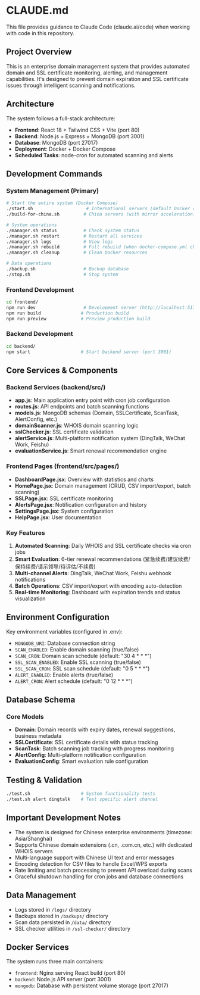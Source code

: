 # CLAUDE.md

This file provides guidance to Claude Code (claude.ai/code) when working with code in this repository.

## Project Overview

This is an enterprise domain management system that provides automated domain and SSL certificate monitoring, alerting, and management capabilities. It's designed to prevent domain expiration and SSL certificate issues through intelligent scanning and notifications.

## Architecture

The system follows a full-stack architecture:

- **Frontend**: React 18 + Tailwind CSS + Vite (port 80)
- **Backend**: Node.js + Express + MongoDB (port 3001) 
- **Database**: MongoDB (port 27017)
- **Deployment**: Docker + Docker Compose
- **Scheduled Tasks**: node-cron for automated scanning and alerts

## Development Commands

### System Management (Primary)
```bash
# Start the entire system (Docker Compose)
./start.sh                    # International servers (default Docker registries)
./build-for-china.sh         # China servers (with mirror acceleration)

# System operations
./manager.sh status          # Check system status
./manager.sh restart         # Restart all services
./manager.sh logs            # View logs
./manager.sh rebuild         # Full rebuild (when docker-compose.yml changes)
./manager.sh cleanup         # Clean Docker resources

# Data operations
./backup.sh                  # Backup database
./stop.sh                    # Stop system
```

### Frontend Development
```bash
cd frontend/
npm run dev                  # Development server (http://localhost:5173)
npm run build               # Production build
npm run preview             # Preview production build
```

### Backend Development
```bash
cd backend/
npm start                   # Start backend server (port 3001)
```

## Core Services & Components

### Backend Services (backend/src/)
- **app.js**: Main application entry point with cron job configuration
- **routes.js**: API endpoints and batch scanning functions
- **models.js**: MongoDB schemas (Domain, SSLCertificate, ScanTask, AlertConfig, etc.)
- **domainScanner.js**: WHOIS domain scanning logic
- **sslChecker.js**: SSL certificate validation
- **alertService.js**: Multi-platform notification system (DingTalk, WeChat Work, Feishu)
- **evaluationService.js**: Smart renewal recommendation engine

### Frontend Pages (frontend/src/pages/)
- **DashboardPage.jsx**: Overview with statistics and charts
- **HomePage.jsx**: Domain management (CRUD, CSV import/export, batch scanning)
- **SSLPage.jsx**: SSL certificate monitoring
- **AlertsPage.jsx**: Notification configuration and history
- **SettingsPage.jsx**: System configuration
- **HelpPage.jsx**: User documentation

### Key Features
1. **Automated Scanning**: Daily WHOIS and SSL certificate checks via cron jobs
2. **Smart Evaluation**: 6-tier renewal recommendations (紧急续费/建议续费/保持续费/请示领导/待评估/不续费)
3. **Multi-channel Alerts**: DingTalk, WeChat Work, Feishu webhook notifications
4. **Batch Operations**: CSV import/export with encoding auto-detection
5. **Real-time Monitoring**: Dashboard with expiration trends and status visualization

## Environment Configuration

Key environment variables (configured in .env):
- `MONGODB_URI`: Database connection string
- `SCAN_ENABLED`: Enable domain scanning (true/false)
- `SCAN_CRON`: Domain scan schedule (default: "30 4 * * *")
- `SSL_SCAN_ENABLED`: Enable SSL scanning (true/false)  
- `SSL_SCAN_CRON`: SSL scan schedule (default: "0 5 * * *")
- `ALERT_ENABLED`: Enable alerts (true/false)
- `ALERT_CRON`: Alert schedule (default: "0 12 * * *")

## Database Schema

### Core Models
- **Domain**: Domain records with expiry dates, renewal suggestions, business metadata
- **SSLCertificate**: SSL certificate details with status tracking
- **ScanTask**: Batch scanning job tracking with progress monitoring
- **AlertConfig**: Multi-platform notification configuration
- **EvaluationConfig**: Smart evaluation rule configuration

## Testing & Validation

```bash
./test.sh                   # System functionality tests
./test.sh alert dingtalk    # Test specific alert channel
```

## Important Development Notes

- The system is designed for Chinese enterprise environments (timezone: Asia/Shanghai)
- Supports Chinese domain extensions (.cn, .com.cn, etc.) with dedicated WHOIS servers
- Multi-language support with Chinese UI text and error messages
- Encoding detection for CSV files to handle Excel/WPS exports
- Rate limiting and batch processing to prevent API overload during scans
- Graceful shutdown handling for cron jobs and database connections

## Data Management

- Logs stored in `/logs/` directory
- Backups stored in `/backups/` directory  
- Scan data persisted in `/data/` directory
- SSL checker utilities in `/ssl-checker/` directory

## Docker Services

The system runs three main containers:
- `frontend`: Nginx serving React build (port 80)
- `backend`: Node.js API server (port 3001)
- `mongodb`: Database with persistent volume storage (port 27017)